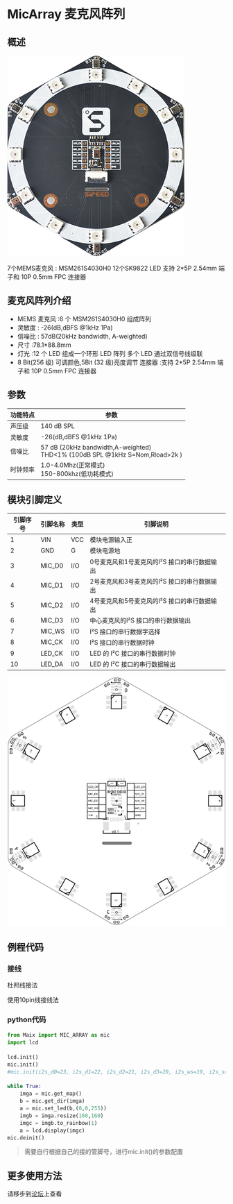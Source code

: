 # MicArray 麦克风阵列

## 概述

![micarray](./../../assets/spmod/spmod_micarray/spmod_micarray.png)

7个MEMS麦克风 : MSM261S4030H0
12个SK9822 LED
支持 2*5P 2.54mm 端子和 10P 0.5mm FPC 连接器

## 麦克风阵列介绍

- MEMS 麦克风 :6 个 MSM261S4030H0 组成阵列
- 灵敏度 : -26(dB,dBFS @1kHz 1Pa)
- 信噪比 : 57dB(20kHz bandwidth, A-weighted)
- 尺寸 :78.1*88.8mm
- 灯光 :12 个 LED 组成一个环形 LED 阵列 多个 LED 通过双信号线级联
- 8 Bit(256 级) 可调颜色,5Bit (32 级)亮度调节 连接器 :支持 2*5P 2.54mm 端子和 10P 0.5mm FPC 连接器

## 参数
| 功能特点 | 参数 |
| --- | --- |
| 声压级 | 140 dB SPL |
| 灵敏度 | -26(dB,dBFS @1kHz 1Pa) |
| 信噪比 | 57 dB (20kHz bandwidth,A-weighted) <br>THD<1% (100dB SPL @1kHz S=Nom,Rload>2k ) |
| 时钟频率 | 1.0-4.0Mhz(正常模式) <br>150-800khz(低功耗模式) |

## 模块引脚定义

| 引脚序号 | 引脚名称 | 类型 | 引脚说明 | 
| --- | --- | --- | --- |
| 1 | VIN | VCC | 模块电源输入正 |
| 2 | GND | G | 模块电源地 |
| 3 | MIC_D0 | I/O | 0号麦克风和1号麦克风的I²S 接口的串行数据输出 |
| 4 | MIC_D1 | I/O | 2号麦克风和3号麦克风的I²S 接口的串行数据输出 |
| 5 | MIC_D2 | I/O | 4号麦克风和5号麦克风的I²S 接口的串行数据输出 |
| 6 | MIC_D3 | I/O | 中心麦克风的I²S 接口的串行数据输出 |
| 7 | MIC_WS | I/O | I²S 接口的串行数据字选择 |
| 8 | MIC_CK | I/O | I²S 接口的串行数据时钟 |
| 9 | LED_CK | I/O | LED 的 I²C 接口的串行数据时钟 |
| 10 | LED_DA | I/O | LED 的 I²C 接口的串行数据输出 |

![MicArray](./../../assets/spmod/spmod_micarray/MicArray.png)

## 例程代码

### 接线

杜邦线接法

使用10pin线接线法

### python代码
```python
from Maix import MIC_ARRAY as mic
import lcd

lcd.init()
mic.init()
#mic.init(i2s_d0=23, i2s_d1=22, i2s_d2=21, i2s_d3=20, i2s_ws=19, i2s_sclk=18, sk9822_dat=24, sk9822_clk=25)

while True:
    imga = mic.get_map()
    b = mic.get_dir(imga)
    a = mic.set_led(b,(0,0,255))
    imgb = imga.resize(160,160)
    imgc = imgb.to_rainbow(1)
    a = lcd.display(imgc)
mic.deinit()

```
> 需要自行根据自己的接的管脚号，进行mic.init()的参数配置

## 更多使用方法

请移步到[论坛](https://bbs.sipeed.com)上查看